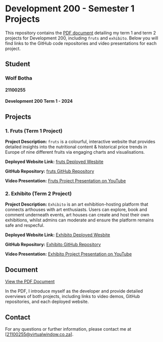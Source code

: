 # Development 200 - Semester 1 Projects

This repository contains the [PDF document](WolfBotha_21100255_DV200_Semester_1.pdf) detailing my term 1 and term 2 projects for Development 200, including `fruts` and `exhibito`. Below you will find links to the GitHub code repositories and video presentations for each project.

## Student

### Wolf Botha

#### 21100255

#### Development 200 Term 1 - 2024

## Projects

### 1. Fruts (Term 1 Project)

**Project Description:**
`fruts` is a colourful, interactive website that provides detailed insights into the nutritional content & historical price trends in Europe of nine different fruits via engaging charts and visualisations.

**Deployed Website Link:**
[fruts Deployed Wesbite](https://main.d2ezyl4ip4ahse.amplifyapp.com/)

**GitHub Repository:**
[fruts GitHub Repository](https://github.com/WolfOWI/fruts)

**Video Presentation:**
[Fruts Project Presentation on YouTube](https://youtu.be/RZXkFTipCdk?si=zxPgDCyEPwYD2NXx)

### 2. Exhibito (Term 2 Project)

**Project Description:**
`Exhibito` is an art exhibition-hosting platform that connects arthouses with art enthusiasts. Users can explore, book and comment underneath events, art houses can create and host their own exhibitions, whilst admins can moderate and ensure the platform remains safe and respecful.

**Deployed Website Link:**
[Exhibito Deployed Wesbite](https://main.d3vravecqxapoe.amplifyapp.com/)

**GitHub Repository:**
[Exhibito GitHub Repository](https://github.com/WolfOWI/exhibito)

**Video Presentation:**
[Exhibito Project Presentation on YouTube](https://youtu.be/Nwe2vqvC288)

## Document

[View the PDF Document](WolfBotha_21100255_DV200_Semester_1.pdf)

In the PDF, I introduce myself as the developer and provide detailed overviews of both projects, including links to video demos, GitHub repositories, and each deployed website.

## Contact

For any questions or further information, please contact me at [21100255@virtualwindow.co.za].
